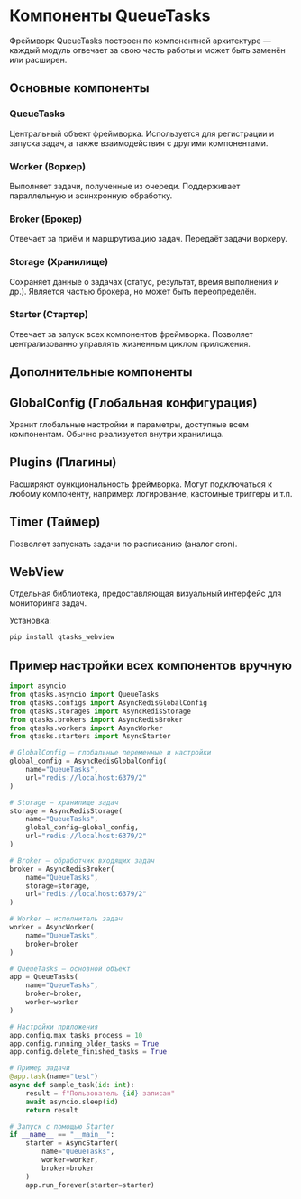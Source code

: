 # Компоненты QueueTasks
Фреймворк QueueTasks построен по компонентной архитектуре — каждый модуль отвечает за свою часть работы и может быть заменён или расширен.

## Основные компоненты

### QueueTasks
Центральный объект фреймворка. Используется для регистрации и запуска задач, а также взаимодействия с другими компонентами.

### Worker (Воркер)
Выполняет задачи, полученные из очереди. Поддерживает параллельную и асинхронную обработку.

### Broker (Брокер)
Отвечает за приём и маршрутизацию задач. Передаёт задачи воркеру.

### Storage (Хранилище)
Сохраняет данные о задачах (статус, результат, время выполнения и др.). Является частью брокера, но может быть переопределён.

### Starter (Стартер)
Отвечает за запуск всех компонентов фреймворка. Позволяет централизованно управлять жизненным циклом приложения.

## Дополнительные компоненты

## GlobalConfig (Глобальная конфигурация)
Хранит глобальные настройки и параметры, доступные всем компонентам. Обычно реализуется внутри хранилища.

## Plugins (Плагины)
Расширяют функциональность фреймворка. Могут подключаться к любому компоненту, например: логирование, кастомные триггеры и т.п.

## Timer (Таймер)
Позволяет запускать задачи по расписанию (аналог cron).

## WebView
Отдельная библиотека, предоставляющая визуальный интерфейс для мониторинга задач.

Установка:
```bash
pip install qtasks_webview
```

## Пример настройки всех компонентов вручную
```py
import asyncio
from qtasks.asyncio import QueueTasks
from qtasks.configs import AsyncRedisGlobalConfig
from qtasks.storages import AsyncRedisStorage
from qtasks.brokers import AsyncRedisBroker
from qtasks.workers import AsyncWorker
from qtasks.starters import AsyncStarter

# GlobalConfig — глобальные переменные и настройки
global_config = AsyncRedisGlobalConfig(
    name="QueueTasks",
    url="redis://localhost:6379/2"
)

# Storage — хранилище задач
storage = AsyncRedisStorage(
    name="QueueTasks",
    global_config=global_config,
    url="redis://localhost:6379/2"
)

# Broker — обработчик входящих задач
broker = AsyncRedisBroker(
    name="QueueTasks",
    storage=storage,
    url="redis://localhost:6379/2"
)

# Worker — исполнитель задач
worker = AsyncWorker(
    name="QueueTasks",
    broker=broker
)

# QueueTasks — основной объект
app = QueueTasks(
    name="QueueTasks",
    broker=broker,
    worker=worker
)

# Настройки приложения
app.config.max_tasks_process = 10
app.config.running_older_tasks = True
app.config.delete_finished_tasks = True

# Пример задачи
@app.task(name="test")
async def sample_task(id: int):
    result = f"Пользователь {id} записан"
    await asyncio.sleep(id)
    return result

# Запуск с помощью Starter
if __name__ == "__main__":
    starter = AsyncStarter(
        name="QueueTasks",
        worker=worker,
        broker=broker
    )
    app.run_forever(starter=starter)
```